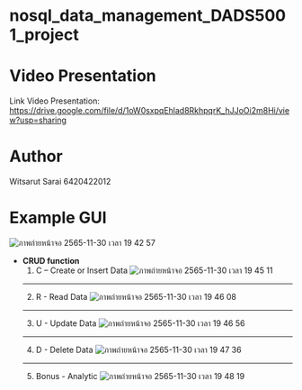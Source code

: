 # nosql_data_management_DADS5001_project

# Video Presentation
Link Video Presentation: https://drive.google.com/file/d/1oW0sxpqEhlad8RkhpqrK_hJJoOi2m8Hi/view?usp=sharing
# Author
Witsarut Sarai 6420422012

# Example GUI
![ภาพถ่ายหน้าจอ 2565-11-30 เวลา 19 42 57](https://user-images.githubusercontent.com/40913355/204799489-dccb20ae-f88c-4651-8835-54e85f150498.png)


* **CRUD function**
  1. C – Create or Insert Data
  ![ภาพถ่ายหน้าจอ 2565-11-30 เวลา 19 45 11](https://user-images.githubusercontent.com/40913355/204799760-12a7221c-bbaa-46a2-bb66-46ba007fcb77.png)
  ------------
  2. R - Read Data
  ![ภาพถ่ายหน้าจอ 2565-11-30 เวลา 19 46 08](https://user-images.githubusercontent.com/40913355/204799960-f79dee88-b7a8-408c-a038-bcffec8626f8.png)
  -------------
  3. U - Update Data
  ![ภาพถ่ายหน้าจอ 2565-11-30 เวลา 19 46 56](https://user-images.githubusercontent.com/40913355/204800099-b4467b3a-11ec-47d9-882a-eb8a00bb8955.png)
  --------------
  4. D - Delete Data
  ![ภาพถ่ายหน้าจอ 2565-11-30 เวลา 19 47 36](https://user-images.githubusercontent.com/40913355/204800217-adebbd2c-f730-4c3c-818a-3f18c304badd.png)
  ---------------
  5. Bonus - Analytic
  ![ภาพถ่ายหน้าจอ 2565-11-30 เวลา 19 48 19](https://user-images.githubusercontent.com/40913355/204800360-c3ae3403-206a-42c0-b64d-38959023020d.png)
